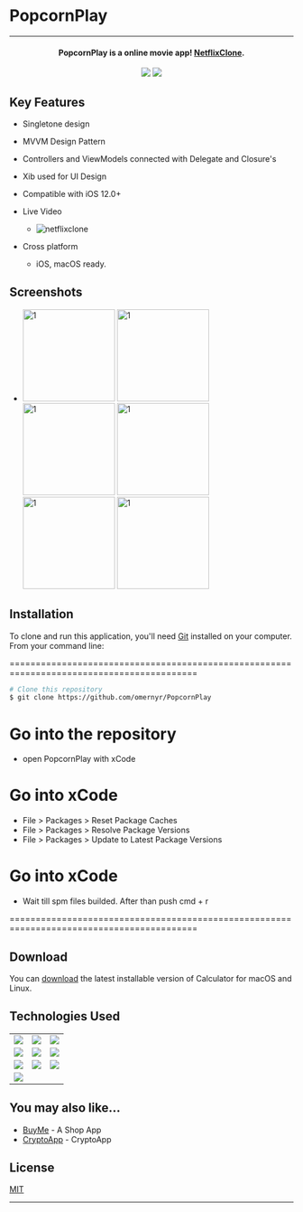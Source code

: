 # PopcornPlay

<hr>
<h4 align="center">PopcornPlay is a online movie app! <a href="https://github.com/omernyr/Netflix-Clone" target="_blank">NetflixClone</a>.</h4>

<p align="center">
  <img src="https://img.shields.io/github/commit-activity/y/omernyr/Netflix-Clone">
  <img src="https://img.shields.io/github/license/omernyr/Netflix-Clone">
</p>

## Key Features


* Singletone design
* MVVM Design Pattern
* Controllers and ViewModels connected with Delegate and Closure's
* Xib used for UI Design
* Compatible with iOS 12.0+
* Live Video
  - ![netflixclone](https://user-images.githubusercontent.com/89137487/222147517-cc4003ad-6940-4f1e-844d-a3fda72f18a4.gif)




* Cross platform
  - iOS, macOS ready.

## Screenshots
- <img width="163" alt="1" src="https://user-images.githubusercontent.com/89137487/222142921-9eb6c15d-1222-4be7-8b9f-84d99be434cf.png"> <img width="163" alt="1" src="https://user-images.githubusercontent.com/89137487/222142968-2b0f5450-d23b-4b72-92e9-6c0da565755d.png"> <img width="163" alt="1" src="https://user-images.githubusercontent.com/89137487/222142959-fe4bca64-a4cb-4434-9dbf-880c1cf38815.png"> <img width="163" alt="1" src="https://user-images.githubusercontent.com/89137487/222143018-3396b0ff-6784-43c2-a3c0-dc5d5509a97a.png"> <img width="163" alt="1" src="https://user-images.githubusercontent.com/89137487/222143040-763cd837-98a7-4f55-8498-cc51d5f4dcd3.png"> <img width="163" alt="1" src="https://user-images.githubusercontent.com/89137487/222143082-e811d5bd-b40a-4286-a8d1-0ac50a1659e3.png"> 
 
## Installation

To clone and run this application, you'll need [Git](https://git-scm.com) installed on your computer. From your command line:

==========================================================================================
 ```bash
 # Clone this repository
 $ git clone https://github.com/omernyr/PopcornPlay
 ```
 # Go into the repository
 - open PopcornPlay with xCode
 
 # Go into xCode
 - File > Packages > Reset Package Caches
 - File > Packages > Resolve Package Versions
 - File > Packages > Update to Latest Package Versions
 
 # Go into xCode
 - Wait till spm files builded. After than push cmd + r
 
==========================================================================================


## Download

You can [download](https://github.com/omernyr/PopcornPlay) the latest installable version of Calculator for macOS and Linux.

## Technologies Used

<table style"float:right;">
  <tr>
    <td><img src="https://img.shields.io/badge/Swift-FA7343?style=for-the-badge&logo=swift&logoColor=white"/></td>
    <td><img src="https://img.shields.io/badge/Xcode-007ACC?style=for-the-badge&logo=Xcode&logoColor=white"></td>
    <td><img src="https://img.shields.io/badge/UIKit-043b5c?style=for-the-badge&logo=swift&logoColor=white"></td>
  </tr>
  <tr>
    <td><img src="https://img.shields.io/badge/GitHub-100000?style=for-the-badge&logo=github&logoColor=white"/></td>
    <td><img src="https://img.shields.io/badge/GIT-E44C30?style=for-the-badge&logo=git&logoColor=white"/></td>
    <td><img src="https://img.shields.io/badge/firebase-ffca28?style=for-the-badge&logo=firebase&logoColor=red"/></td>
  </tr>
  <tr>
    <td><img src="https://img.shields.io/badge/IQKeyboardManager-298D46?style=for-the-badge&logoColor=white"/></td>
    <td><img src="https://img.shields.io/badge/moya-cf2f74?style=for-the-badge&logoColor=red"/></td>
    <td><img src="https://img.shields.io/badge/KingFisher-5091CD?style=for-the-badge&&logoColor=white"/></td>
  </tr>
  <tr>
    <td><img src="https://img.shields.io/badge/Auto_Layout-fbc093?style=for-the-badge&logo=swift&logoColor=white"/></td>
  </tr>
</table>

## You may also like...

- [BuyMe](https://github.com/omernyr/BuyMe) - A Shop App
- [CryptoApp](https://github.com/omernyr/CryptoApp) - CryptoApp

## License

[MIT](https://choosealicense.com/licenses/mit)

---
